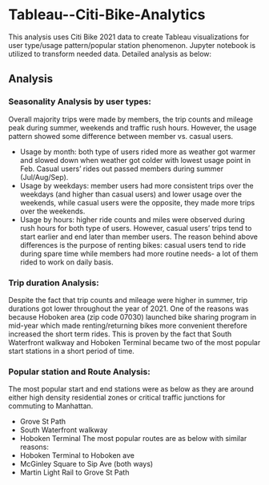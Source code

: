 # Tableau--Citi-Bike-Analytics

This analysis uses Citi Bike 2021 data to create Tableau visualizations for user type/usage pattern/popular station phenomenon. Jupyter notebook is utilized to transform needed data. Detailed analysis as below: 

## Analysis
### Seasonality Analysis by user types:
Overall majority trips were made by members, the trip counts and mileage peak during summer, weekends and traffic rush hours. However, the usage pattern showed some difference between member vs. casual users. 
* Usage by month: both type of users rided more as weather got warmer and slowed down when weather got colder with lowest usage point in Feb. Casual users’ rides out passed members during summer (Jul/Aug/Sep).
* Usage by weekdays: member users had more consistent trips over the weekdays (and higher than casual users) and lower usage over the weekends, while casual users were the opposite, they made more trips over the weekends.
* Usage by hours: higher ride counts and miles were observed during rush hours for both type of users. However, casual users’ trips tend to start earlier and end later than member users.
The reason behind above differences is the purpose of renting bikes: casual users tend to ride during spare time while members had more routine needs- a lot of them rided to work on daily basis.
### Trip duration Analysis:
Despite the fact that trip counts and mileage were higher in summer, trip durations got lower throughout the year of 2021. One of the reasons was because Hoboken area (zip code 07030) launched bike sharing program in mid-year which made renting/returning bikes more convenient therefore increased the short term rides. This is proven by the fact that South Waterfront walkway and Hoboken Terminal became two of the most popular start stations in a short period of time.
### Popular station and Route Analysis:
The most popular start and end stations were as below as they are around either high density residential zones or critical traffic junctions for commuting to Manhattan.
* Grove St Path
* South Waterfront walkway
* Hoboken Terminal 
The most popular routes are as below with similar reasons: 
* Hoboken Terminal to Hoboken ave
* McGinley Square to Sip Ave (both ways)
* Martin Light Rail to Grove St Path



